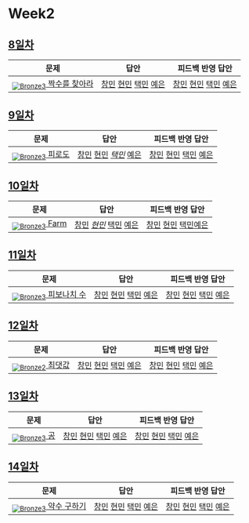 [Unrated]: https://user-images.githubusercontent.com/33937365/126247607-85783912-c11a-4d50-ac36-8cc7dcb75cd2.png
[Bronze5]: https://user-images.githubusercontent.com/33937365/126247611-e362d727-17a4-4737-a232-5827e185ab7c.png
[Bronze4]: https://user-images.githubusercontent.com/33937365/126247612-89cbc675-e1d4-43a2-950b-1cb014dca697.png
[Bronze3]: https://user-images.githubusercontent.com/33937365/126247613-b8408610-7bc4-40f8-804f-a30a45ddbb68.png
[Bronze2]: https://user-images.githubusercontent.com/33937365/126247614-d85dc6ff-a520-4c00-82bd-eb593b156bd8.png
[Bronze1]: https://user-images.githubusercontent.com/33937365/126247616-04b2ab30-9891-4b7b-8cb4-38e99b97e834.png
[Silver5]: https://user-images.githubusercontent.com/33937365/126247618-38c5c905-672b-4d75-808e-8a7d45ea577d.png
[Silver4]: https://user-images.githubusercontent.com/33937365/126247620-ba2d1b96-b0aa-4b88-80c5-71569c69bbc3.png
[Silver3]: https://user-images.githubusercontent.com/33937365/126247621-1b55b7f4-3a79-4348-8a63-f00c1813853e.png
[Silver2]: https://user-images.githubusercontent.com/33937365/126247622-a83b30a9-6618-4593-b775-6f6730afd3f6.png
[Silver1]: https://user-images.githubusercontent.com/33937365/126247625-8d82f8ab-6f95-4ef8-a243-be31f548596e.png

# Week2

## [8일차](Day8)

| 문제                 | 답안 | 피드백 반영 답안 |
| -------------------- | ---- | ---------------- |
| [<sub>![Bronze3]</sub> 짝수를 찾아라](https://www.acmicpc.net/problem/3058) | [창민](Day8/kcm_3058.java) [현민](Day8/shm_3058.java) [택민](Day8/jtm_3058.java) [예은](Day8/lye_3058.py) | [창민](Day8/kcm_fb_3058.java) [현민](Day8/shm_3058.java) [택민](Day8/jtm_fb_3058.java) [예은](Day8/lye_3058.py)             |

## [9일차](Day9)

| 문제                 | 답안 | 피드백 반영 답안 |
| -------------------- | ---- | ---------------- |
| [<sub>![Bronze3]</sub> 피로도](https://www.acmicpc.net/problem/22864) | [창민](Day9/kcm_22864.java) [현민](Day9/shm_22864.java) *[택민](Day9/jtm_22864.java)* [예은](Day9/lye_22864.py) | [창민](Day9/kcm_fb_22864.java) [현민](Day9/shm_22864.java) [택민](Day9/jtm_fb_22864.java) [예은](Day9/lye_22864.py)             |

## [10일차](Day10)

| 문제                 | 답안 | 피드백 반영 답안 |
| -------------------- | ---- | ---------------- |
| [<sub>![Bronze3]</sub> Farm](https://www.acmicpc.net/problem/16283) | [창민](Day10/kcm_16283.java) *[현민](Day10/shm_16283.java)* [택민](Day10/jtm_16283.java) [예은](Day10/lye_16283.py) | [창민](Day10/kcm_fb_16283.java) [현민](Day10/shm_16283_fb.java) [택민](Day10/jtm_fb_16283.java)[예은](Day10/lye_16283_fb.py)             |

## [11일차](Day11)

| 문제                 | 답안 | 피드백 반영 답안 |
| -------------------- | ---- | ---------------- |
| [<sub>![Bronze3]</sub> 피보나치 수](https://www.acmicpc.net/problem/2747) | [창민](Day11/kcm_2747.java) [현민](Day11/shm_2747.java) [택민](Day11/jtm_2747.java) [예은](Day11/lye_2747.py) | [창민](Day11/kcm_fb_2747.java) [현민](Day11/shm_2747_fb.java) [택민](Day11/kcm_fb_2747.java) [예은](Day11/lye_2747.py)             |

## [12일차](Day12)

| 문제                 | 답안 | 피드백 반영 답안 |
| -------------------- | ---- | ---------------- |
| [<sub>![Bronze2]</sub> 최댓값](https://www.acmicpc.net/problem/2562) | [창민](Day12/kcm_2562.java) [현민](Day12/shm_2562.java) [택민](Day12/jtm_2562.java) [예은](Day12/lye_2562.py) | [창민](Day12/kcm_2562.java) [현민](Day12/shm_2562_fb.java) [택민](Day12/jtm_fb_2562.java) [예은](Day12/lye_2562.py)             |

## [13일차](Day13)

| 문제                 | 답안 | 피드백 반영 답안 |
| -------------------- | ---- | ---------------- |
| [<sub>![Bronze3]</sub> 공](https://www.acmicpc.net/problem/1547) | [창민](Day13/kcm_1547.java) [현민](Day13/shm_1547.java) [택민](Day13/jtm_1547.java) [예은](Day13/lye_1547.py) | [창민](Day13/kcm_1547.java) [현민](Day13/shm_1547.java) [택민](Day13/jtm_fb_1547.java) [예은](Day13/lye_1547.py)             |

## [14일차](Day14)

| 문제                 | 답안 | 피드백 반영 답안 |
| -------------------- | ---- | ---------------- |
| [<sub>![Bronze3]</sub> 약수 구하기](https://www.acmicpc.net/problem/2501) | [창민](Day14/kcm_2501.java) [현민](Day14/shm_2501.java) [택민](Day14/jtm_2501.java) [예은](Day14/lye_2501.py) | [창민](Day14/kcm_fb_2501.java) [현민](Day14/shm_2501_fb.java) [택민](Day14/jtm_2501.java) [예은](Day14/lye_2501.py)             |
